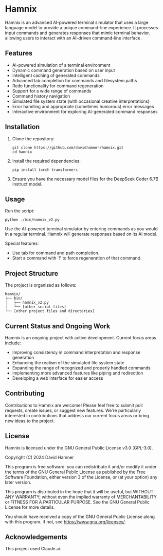 # Hamnix

Hamnix is an advanced AI-powered terminal simulator that uses a large language model to provide a unique command-line experience. It processes input commands and generates responses that mimic terminal behavior, allowing users to interact with an AI-driven command-line interface.

## Features

- AI-powered simulation of a terminal environment
- Dynamic command generation based on user input
- Intelligent caching of generated commands
- Advanced tab completion for commands and filesystem paths
- Redo functionality for command regeneration
- Support for a wide range of commands
- Command history navigation
- Simulated file system state (with occasional creative interpretations)
- Error handling and appropriate (sometimes humorous) error messages
- Interactive environment for exploring AI-generated command responses

## Installation

1. Clone the repository:
   ```
   git clone https://github.com/davidhamner/hamnix.git
   cd hamnix
   ```

2. Install the required dependencies:
   ```
   pip install torch transformers
   ```

3. Ensure you have the necessary model files for the DeepSeek Coder 6.7B Instruct model.

## Usage

Run the script:

```
python ./bin/hamnix_v2.py
```

Use the AI-powered terminal simulator by entering commands as you would in a regular terminal. Hamnix will generate responses based on its AI model.

Special features:
- Use tab for command and path completion.
- Start a command with '!' to force regeneration of that command.

## Project Structure

The project is organized as follows:

```
hamnix/
├── bin/
│   ├── hamnix_v2.py
│   └── [other script files]
└── [other project files and directories]
```

## Current Status and Ongoing Work

Hamnix is an ongoing project with active development. Current focus areas include:

- Improving consistency in command interpretation and response generation
- Enhancing the realism of the simulated file system state
- Expanding the range of recognized and properly handled commands
- Implementing more advanced features like piping and redirection
- Developing a web interface for easier access

## Contributing

Contributions to Hamnix are welcome! Please feel free to submit pull requests, create issues, or suggest new features. We're particularly interested in contributions that address our current focus areas or bring new ideas to the project.

## License

Hamnix is licensed under the GNU General Public License v3.0 (GPL-3.0).

Copyright (C) 2024 David Hamner

This program is free software: you can redistribute it and/or modify
it under the terms of the GNU General Public License as published by
the Free Software Foundation, either version 3 of the License, or
(at your option) any later version.

This program is distributed in the hope that it will be useful,
but WITHOUT ANY WARRANTY; without even the implied warranty of
MERCHANTABILITY or FITNESS FOR A PARTICULAR PURPOSE.  See the
GNU General Public License for more details.

You should have received a copy of the GNU General Public License
along with this program.  If not, see <https://www.gnu.org/licenses/>.

## Acknowledgements

This project used Claude.ai.
